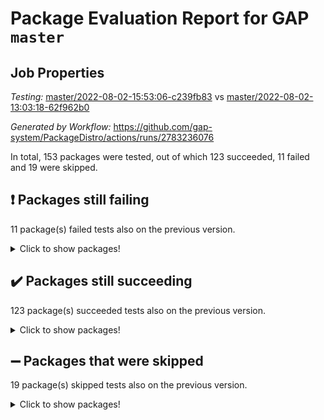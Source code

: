 # Package Evaluation Report for GAP `master`

## Job Properties

*Testing:* [master/2022-08-02-15:53:06-c239fb83](https://github.com/gap-system/PackageDistro/blob/data/reports/master/2022-08-02-15:53:06-c239fb83) vs [master/2022-08-02-13:03:18-62f962b0](https://github.com/gap-system/PackageDistro/blob/data/reports/master/2022-08-02-13:03:18-62f962b0)

*Generated by Workflow:* https://github.com/gap-system/PackageDistro/actions/runs/2783236076

In total, 153 packages were tested, out of which 123 succeeded, 11 failed and 19 were skipped.

## :exclamation: Packages still failing

11 package(s) failed tests also on the previous version.
<details><summary>Click to show packages!</summary>

- atlasrep 2.1.2 [(failure)](https://github.com/gap-system/PackageDistro/runs/7634864824?check_suite_focus=true)
- ctbllib 1.3.4 [(failure)](https://github.com/gap-system/PackageDistro/runs/7634867473?check_suite_focus=true)
- cvec 2.7.5 [(failure)](https://github.com/gap-system/PackageDistro/runs/7634867999?check_suite_focus=true)
- francy 1.2.4 [(failure)](https://github.com/gap-system/PackageDistro/runs/7634870529?check_suite_focus=true)
- hap 1.46 [(failure)](https://github.com/gap-system/PackageDistro/runs/7634872206?check_suite_focus=true)
- orb 4.8.5 [(failure)](https://github.com/gap-system/PackageDistro/runs/7634877275?check_suite_focus=true)
- packagemanager 1.2 [(failure)](https://github.com/gap-system/PackageDistro/runs/7634877410?check_suite_focus=true)
- recog 1.3.2 [(failure)](https://github.com/gap-system/PackageDistro/runs/7634879441?check_suite_focus=true)
- semigroups 4.0.0 [(failure)](https://github.com/gap-system/PackageDistro/runs/7634880260?check_suite_focus=true)
- wedderga 4.10.2 [(failure)](https://github.com/gap-system/PackageDistro/runs/7634883639?check_suite_focus=true)
- yangbaxter 0.10.0 [(failure)](https://github.com/gap-system/PackageDistro/runs/7634884026?check_suite_focus=true)
</details>

## :heavy_check_mark: Packages still succeeding

123 package(s) succeeded tests also on the previous version.
<details><summary>Click to show packages!</summary>

- ace 5.5 [(success)](https://github.com/gap-system/PackageDistro/runs/7634863992?check_suite_focus=true)
- aclib 1.3.2 [(success)](https://github.com/gap-system/PackageDistro/runs/7634864179?check_suite_focus=true)
- agt 0.2 [(success)](https://github.com/gap-system/PackageDistro/runs/7634864328?check_suite_focus=true)
- alnuth 3.2.1 [(success)](https://github.com/gap-system/PackageDistro/runs/7634864475?check_suite_focus=true)
- anupq 3.2.6 [(success)](https://github.com/gap-system/PackageDistro/runs/7634864669?check_suite_focus=true)
- autodoc 2022.07.10 [(success)](https://github.com/gap-system/PackageDistro/runs/7634864960?check_suite_focus=true)
- automata 1.15 [(success)](https://github.com/gap-system/PackageDistro/runs/7634865116?check_suite_focus=true)
- automgrp 1.3.2 [(success)](https://github.com/gap-system/PackageDistro/runs/7634865273?check_suite_focus=true)
- autpgrp 1.10.2 [(success)](https://github.com/gap-system/PackageDistro/runs/7634865411?check_suite_focus=true)
- cap 2022.06-05 [(success)](https://github.com/gap-system/PackageDistro/runs/7634865564?check_suite_focus=true)
- caratinterface 2.3.4 [(success)](https://github.com/gap-system/PackageDistro/runs/7634865743?check_suite_focus=true)
- cddinterface 2020.06.24 [(success)](https://github.com/gap-system/PackageDistro/runs/7634865876?check_suite_focus=true)
- circle 1.6.5 [(success)](https://github.com/gap-system/PackageDistro/runs/7634866003?check_suite_focus=true)
- classicpres 1.22 [(success)](https://github.com/gap-system/PackageDistro/runs/7634866176?check_suite_focus=true)
- cohomolo 1.6.10 [(success)](https://github.com/gap-system/PackageDistro/runs/7634866327?check_suite_focus=true)
- congruence 1.2.4 [(success)](https://github.com/gap-system/PackageDistro/runs/7634866480?check_suite_focus=true)
- corelg 1.56 [(success)](https://github.com/gap-system/PackageDistro/runs/7634866596?check_suite_focus=true)
- crime 1.6 [(success)](https://github.com/gap-system/PackageDistro/runs/7634866739?check_suite_focus=true)
- crisp 1.4.5 [(success)](https://github.com/gap-system/PackageDistro/runs/7634866879?check_suite_focus=true)
- crypting 0.10 [(success)](https://github.com/gap-system/PackageDistro/runs/7634867035?check_suite_focus=true)
- cryst 4.1.25 [(success)](https://github.com/gap-system/PackageDistro/runs/7634867202?check_suite_focus=true)
- crystcat 1.1.10 [(success)](https://github.com/gap-system/PackageDistro/runs/7634867354?check_suite_focus=true)
- cubefree 1.19 [(success)](https://github.com/gap-system/PackageDistro/runs/7634867627?check_suite_focus=true)
- curlinterface 2.2.2 [(success)](https://github.com/gap-system/PackageDistro/runs/7634867865?check_suite_focus=true)
- datastructures 0.2.7 [(success)](https://github.com/gap-system/PackageDistro/runs/7634868155?check_suite_focus=true)
- deepthought 1.0.5 [(success)](https://github.com/gap-system/PackageDistro/runs/7634868293?check_suite_focus=true)
- design 1.7 [(success)](https://github.com/gap-system/PackageDistro/runs/7634868443?check_suite_focus=true)
- difsets 2.3.1 [(success)](https://github.com/gap-system/PackageDistro/runs/7634868578?check_suite_focus=true)
- digraphs 1.5.3 [(success)](https://github.com/gap-system/PackageDistro/runs/7634868713?check_suite_focus=true)
- edim 1.3.5 [(success)](https://github.com/gap-system/PackageDistro/runs/7634868854?check_suite_focus=true)
- example 4.3.2 [(success)](https://github.com/gap-system/PackageDistro/runs/7634869022?check_suite_focus=true)
- factint 1.6.3 [(success)](https://github.com/gap-system/PackageDistro/runs/7634869170?check_suite_focus=true)
- ferret 1.0.8 [(success)](https://github.com/gap-system/PackageDistro/runs/7634869306?check_suite_focus=true)
- fga 1.4.0 [(success)](https://github.com/gap-system/PackageDistro/runs/7634869477?check_suite_focus=true)
- fining 1.5 [(success)](https://github.com/gap-system/PackageDistro/runs/7634869606?check_suite_focus=true)
- float 1.0.3 [(success)](https://github.com/gap-system/PackageDistro/runs/7634869757?check_suite_focus=true)
- format 1.4.3 [(success)](https://github.com/gap-system/PackageDistro/runs/7634869911?check_suite_focus=true)
- forms 1.2.8 [(success)](https://github.com/gap-system/PackageDistro/runs/7634870059?check_suite_focus=true)
- fplsa 1.2.5 [(success)](https://github.com/gap-system/PackageDistro/runs/7634870219?check_suite_focus=true)
- fr 2.4.9 [(success)](https://github.com/gap-system/PackageDistro/runs/7634870368?check_suite_focus=true)
- fwtree 1.3 [(success)](https://github.com/gap-system/PackageDistro/runs/7634870659?check_suite_focus=true)
- gbnp 1.0.5 [(success)](https://github.com/gap-system/PackageDistro/runs/7634870829?check_suite_focus=true)
- generalizedmorphismsforcap 2022.05-01 [(success)](https://github.com/gap-system/PackageDistro/runs/7634870984?check_suite_focus=true)
- genss 1.6.7 [(success)](https://github.com/gap-system/PackageDistro/runs/7634871148?check_suite_focus=true)
- gradedringforhomalg 2022.07-01 [(success)](https://github.com/gap-system/PackageDistro/runs/7634871278?check_suite_focus=true)
- grape 4.8.5 [(success)](https://github.com/gap-system/PackageDistro/runs/7634871429?check_suite_focus=true)
- groupoids 1.69 [(success)](https://github.com/gap-system/PackageDistro/runs/7634871566?check_suite_focus=true)
- grpconst 2.6.2 [(success)](https://github.com/gap-system/PackageDistro/runs/7634871715?check_suite_focus=true)
- guarana 0.96.3 [(success)](https://github.com/gap-system/PackageDistro/runs/7634871862?check_suite_focus=true)
- guava 3.16 [(success)](https://github.com/gap-system/PackageDistro/runs/7634872058?check_suite_focus=true)
- hapcryst 0.1.15 [(success)](https://github.com/gap-system/PackageDistro/runs/7634872331?check_suite_focus=true)
- hecke 1.5.3 [(success)](https://github.com/gap-system/PackageDistro/runs/7634872450?check_suite_focus=true)
- help 3.5 [(success)](https://github.com/gap-system/PackageDistro/runs/7634872617?check_suite_focus=true)
- idrel 2.44 [(success)](https://github.com/gap-system/PackageDistro/runs/7634872771?check_suite_focus=true)
- images 1.3.1 [(success)](https://github.com/gap-system/PackageDistro/runs/7634872921?check_suite_focus=true)
- intpic 0.3.0 [(success)](https://github.com/gap-system/PackageDistro/runs/7634873075?check_suite_focus=true)
- io 4.7.2 [(success)](https://github.com/gap-system/PackageDistro/runs/7634873219?check_suite_focus=true)
- irredsol 1.4.3 [(success)](https://github.com/gap-system/PackageDistro/runs/7634873425?check_suite_focus=true)
- json 2.1.0 [(success)](https://github.com/gap-system/PackageDistro/runs/7634873548?check_suite_focus=true)
- jupyterkernel 1.4.1 [(success)](https://github.com/gap-system/PackageDistro/runs/7634873663?check_suite_focus=true)
- jupyterviz 1.5.1 [(success)](https://github.com/gap-system/PackageDistro/runs/7634873854?check_suite_focus=true)
- kan 1.34 [(success)](https://github.com/gap-system/PackageDistro/runs/7634873981?check_suite_focus=true)
- kbmag 1.5.9 [(success)](https://github.com/gap-system/PackageDistro/runs/7634874118?check_suite_focus=true)
- laguna 3.9.5 [(success)](https://github.com/gap-system/PackageDistro/runs/7634874273?check_suite_focus=true)
- liealgdb 2.2.1 [(success)](https://github.com/gap-system/PackageDistro/runs/7634874408?check_suite_focus=true)
- liepring 2.6 [(success)](https://github.com/gap-system/PackageDistro/runs/7634874566?check_suite_focus=true)
- liering 2.4.2 [(success)](https://github.com/gap-system/PackageDistro/runs/7634874692?check_suite_focus=true)
- linearalgebraforcap 2022.06-03 [(success)](https://github.com/gap-system/PackageDistro/runs/7634874853?check_suite_focus=true)
- loops 3.4.2 [(success)](https://github.com/gap-system/PackageDistro/runs/7634875005?check_suite_focus=true)
- lpres 1.0.3 [(success)](https://github.com/gap-system/PackageDistro/runs/7634875186?check_suite_focus=true)
- majoranaalgebras 1.4 [(success)](https://github.com/gap-system/PackageDistro/runs/7634875333?check_suite_focus=true)
- mapclass 1.4.5 [(success)](https://github.com/gap-system/PackageDistro/runs/7634875517?check_suite_focus=true)
- matgrp 0.64 [(success)](https://github.com/gap-system/PackageDistro/runs/7634875664?check_suite_focus=true)
- modisom 2.5.2 [(success)](https://github.com/gap-system/PackageDistro/runs/7634875791?check_suite_focus=true)
- modulepresentationsforcap 2022.05-03 [(success)](https://github.com/gap-system/PackageDistro/runs/7634875946?check_suite_focus=true)
- monoidalcategories 2022.06-07 [(success)](https://github.com/gap-system/PackageDistro/runs/7634876102?check_suite_focus=true)
- nconvex 2020.11-04 [(success)](https://github.com/gap-system/PackageDistro/runs/7634876232?check_suite_focus=true)
- nilmat 1.4.1 [(success)](https://github.com/gap-system/PackageDistro/runs/7634876399?check_suite_focus=true)
- nock 1.5 [(success)](https://github.com/gap-system/PackageDistro/runs/7634876564?check_suite_focus=true)
- normalizinterface 1.3.3 [(success)](https://github.com/gap-system/PackageDistro/runs/7634876709?check_suite_focus=true)
- nq 2.5.8 [(success)](https://github.com/gap-system/PackageDistro/runs/7634876859?check_suite_focus=true)
- numericalsgps 1.3.1 [(success)](https://github.com/gap-system/PackageDistro/runs/7634876988?check_suite_focus=true)
- openmath 11.5.1 [(success)](https://github.com/gap-system/PackageDistro/runs/7634877136?check_suite_focus=true)
- patternclass 2.4.2 [(success)](https://github.com/gap-system/PackageDistro/runs/7634877543?check_suite_focus=true)
- permut 2.0.4 [(success)](https://github.com/gap-system/PackageDistro/runs/7634877683?check_suite_focus=true)
- polenta 1.3.10 [(success)](https://github.com/gap-system/PackageDistro/runs/7634877874?check_suite_focus=true)
- polymaking 0.8.6 [(success)](https://github.com/gap-system/PackageDistro/runs/7634878104?check_suite_focus=true)
- primgrp 3.4.2 [(success)](https://github.com/gap-system/PackageDistro/runs/7634878349?check_suite_focus=true)
- profiling 2.5.0 [(success)](https://github.com/gap-system/PackageDistro/runs/7634878585?check_suite_focus=true)
- qpa 1.34 [(success)](https://github.com/gap-system/PackageDistro/runs/7634878718?check_suite_focus=true)
- quagroup 1.8.3 [(success)](https://github.com/gap-system/PackageDistro/runs/7634878843?check_suite_focus=true)
- radiroot 2.9 [(success)](https://github.com/gap-system/PackageDistro/runs/7634878995?check_suite_focus=true)
- rcwa 4.7.0 [(success)](https://github.com/gap-system/PackageDistro/runs/7634879129?check_suite_focus=true)
- rds 1.8 [(success)](https://github.com/gap-system/PackageDistro/runs/7634879277?check_suite_focus=true)
- repndecomp 1.2.1 [(success)](https://github.com/gap-system/PackageDistro/runs/7634879616?check_suite_focus=true)
- repsn 3.1.0 [(success)](https://github.com/gap-system/PackageDistro/runs/7634879755?check_suite_focus=true)
- resclasses 4.7.3 [(success)](https://github.com/gap-system/PackageDistro/runs/7634879908?check_suite_focus=true)
- scscp 2.3.1 [(success)](https://github.com/gap-system/PackageDistro/runs/7634880035?check_suite_focus=true)
- sglppow 2.2 [(success)](https://github.com/gap-system/PackageDistro/runs/7634880406?check_suite_focus=true)
- sgpviz 0.999.5 [(success)](https://github.com/gap-system/PackageDistro/runs/7634880541?check_suite_focus=true)
- simpcomp 2.1.14 [(success)](https://github.com/gap-system/PackageDistro/runs/7634880686?check_suite_focus=true)
- singular 2020.12.18 [(success)](https://github.com/gap-system/PackageDistro/runs/7634880837?check_suite_focus=true)
- sla 1.5.3 [(success)](https://github.com/gap-system/PackageDistro/runs/7634880987?check_suite_focus=true)
- smallgrp 1.5 [(success)](https://github.com/gap-system/PackageDistro/runs/7634881155?check_suite_focus=true)
- smallsemi 0.6.13 [(success)](https://github.com/gap-system/PackageDistro/runs/7634881282?check_suite_focus=true)
- sonata 2.9.4 [(success)](https://github.com/gap-system/PackageDistro/runs/7634881424?check_suite_focus=true)
- sophus 1.25 [(success)](https://github.com/gap-system/PackageDistro/runs/7634881549?check_suite_focus=true)
- spinsym 1.5.2 [(success)](https://github.com/gap-system/PackageDistro/runs/7634881716?check_suite_focus=true)
- symbcompcc 1.3.2 [(success)](https://github.com/gap-system/PackageDistro/runs/7634881899?check_suite_focus=true)
- thelma 1.3 [(success)](https://github.com/gap-system/PackageDistro/runs/7634882051?check_suite_focus=true)
- tomlib 1.2.9 [(success)](https://github.com/gap-system/PackageDistro/runs/7634882190?check_suite_focus=true)
- toric 1.9.5 [(success)](https://github.com/gap-system/PackageDistro/runs/7634882325?check_suite_focus=true)
- toricvarieties 2022.07.13 [(success)](https://github.com/gap-system/PackageDistro/runs/7634882438?check_suite_focus=true)
- transgrp 3.6.3 [(success)](https://github.com/gap-system/PackageDistro/runs/7634882574?check_suite_focus=true)
- ugaly 4.0.3 [(success)](https://github.com/gap-system/PackageDistro/runs/7634882702?check_suite_focus=true)
- unipot 1.5 [(success)](https://github.com/gap-system/PackageDistro/runs/7634882854?check_suite_focus=true)
- unitlib 4.1.0 [(success)](https://github.com/gap-system/PackageDistro/runs/7634882958?check_suite_focus=true)
- utils 0.75 [(success)](https://github.com/gap-system/PackageDistro/runs/7634883131?check_suite_focus=true)
- uuid 0.7 [(success)](https://github.com/gap-system/PackageDistro/runs/7634883342?check_suite_focus=true)
- walrus 0.9991 [(success)](https://github.com/gap-system/PackageDistro/runs/7634883512?check_suite_focus=true)
- xmod 2.88 [(success)](https://github.com/gap-system/PackageDistro/runs/7634883753?check_suite_focus=true)
- xmodalg 1.22 [(success)](https://github.com/gap-system/PackageDistro/runs/7634883888?check_suite_focus=true)
- zeromqinterface 0.14 [(success)](https://github.com/gap-system/PackageDistro/runs/7634884168?check_suite_focus=true)
</details>

## :heavy_minus_sign: Packages that were skipped

19 package(s) skipped tests also on the previous version.
<details><summary>Click to show packages!</summary>

- 4ti2interface 2022.03-01 [(skipped)](https://github.com/gap-system/PackageDistro/runs/7634653192?check_suite_focus=true)
- browse 1.8.14 [(skipped)](https://github.com/gap-system/PackageDistro/runs/7634653192?check_suite_focus=true)
- examplesforhomalg 2022.03-01 [(skipped)](https://github.com/gap-system/PackageDistro/runs/7634653192?check_suite_focus=true)
- gapdoc 1.6.5 [(skipped)](https://github.com/gap-system/PackageDistro/runs/7634653192?check_suite_focus=true)
- gauss 2022.03-01 [(skipped)](https://github.com/gap-system/PackageDistro/runs/7634653192?check_suite_focus=true)
- gaussforhomalg 2022.03-01 [(skipped)](https://github.com/gap-system/PackageDistro/runs/7634653192?check_suite_focus=true)
- gradedmodules 2022.03-01 [(skipped)](https://github.com/gap-system/PackageDistro/runs/7634653192?check_suite_focus=true)
- homalg 2022.03-01 [(skipped)](https://github.com/gap-system/PackageDistro/runs/7634653192?check_suite_focus=true)
- homalgtocas 2022.07-01 [(skipped)](https://github.com/gap-system/PackageDistro/runs/7634653192?check_suite_focus=true)
- io_forhomalg 2022.03-01 [(skipped)](https://github.com/gap-system/PackageDistro/runs/7634653192?check_suite_focus=true)
- itc 1.5.1 [(skipped)](https://github.com/gap-system/PackageDistro/runs/7634653192?check_suite_focus=true)
- localizeringforhomalg 2022.03-01 [(skipped)](https://github.com/gap-system/PackageDistro/runs/7634653192?check_suite_focus=true)
- matricesforhomalg 2022.06-01 [(skipped)](https://github.com/gap-system/PackageDistro/runs/7634653192?check_suite_focus=true)
- modules 2022.03-01 [(skipped)](https://github.com/gap-system/PackageDistro/runs/7634653192?check_suite_focus=true)
- polycyclic 2.16 [(skipped)](https://github.com/gap-system/PackageDistro/runs/7634653192?check_suite_focus=true)
- ringsforhomalg 2022.07-01 [(skipped)](https://github.com/gap-system/PackageDistro/runs/7634653192?check_suite_focus=true)
- sco 2022.03-01 [(skipped)](https://github.com/gap-system/PackageDistro/runs/7634653192?check_suite_focus=true)
- toolsforhomalg 2022.05-01 [(skipped)](https://github.com/gap-system/PackageDistro/runs/7634653192?check_suite_focus=true)
- xgap 4.31 [(skipped)](https://github.com/gap-system/PackageDistro/runs/7634653192?check_suite_focus=true)
</details>

